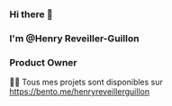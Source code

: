 ### Hi there 👋

### I'm @Henry Reveiller-Guillon
### Product Owner

👨‍💻 Tous mes projets sont disponibles sur https://bento.me/henryreveillerguillon
